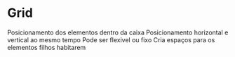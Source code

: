 # Grid

Posicionamento dos elementos dentro da caixa
Posicionamento horizontal e vertical ao mesmo tempo
Pode ser flexivel ou fixo
Cria espaços para os elementos filhos habitarem